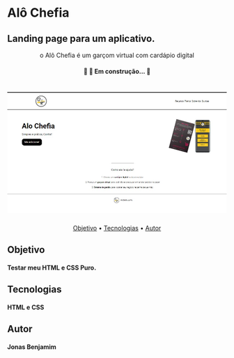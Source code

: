 # Alô Chefia

## Landing page para um aplicativo.
<p align="center">o Alô Chefia é um garçom virtual com cardápio digital</p>

<h4 align="center"> 
	🚧 🚀 Em construção...  🚧
  </h4>

<h1 align="center">
  <img alt="Demonstracao alo chefia" title="#NextLevelWeek" src="./images/assets/banner.jpg" />
</h1>

<p align="center">
 <a href="#objetivo">Objetivo</a> • 
 <a href="#tecnologias">Tecnologias</a> •  
 <a href="#autor">Autor</a>
</p>


  
  ## Objetivo 
  
  #### Testar meu HTML e CSS Puro.
  
  ## Tecnologias
  
  #### HTML e CSS
  
  ## Autor
  
  #### Jonas Benjamim
  
